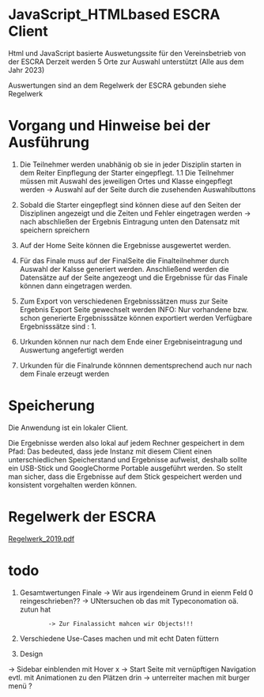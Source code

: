 # JavaScript_HTMLbased ESCRA Client
Html und JavaScript basierte Auswetungssite für den Vereinsbetrieb von der ESCRA 
Derzeit werden 5 Orte zur Auswahl unterstützt (Alle aus dem Jahr 2023)

Auswertungen sind an dem Regelwerk der ESCRA gebunden siehe Regelwerk


# Vorgang und Hinweise bei der Ausführung 

1. Die Teilnehmer werden unabhänig ob sie in jeder Disziplin starten in dem Reiter Einpflegung der Starter eingepflegt.
   1.1 Die Teilnehmer müssen  mit Auswahl des jeweiligen  Ortes und Klasse eingepflegt werden
        -> Auswahl auf der Seite durch die zusehenden Auswahlbuttons
2. Sobald die Starter eingepflegt sind können diese auf den Seiten der Disziplinen angezeigt und die Zeiten und Fehler eingetragen werden
  -> nach abschließen der Ergebnis Eintragung unten den Datensatz mit speichern spreichern
3. Auf der Home Seite können die Ergebnisse ausgewertet werden.

4. Für das Finale muss auf der FinalSeite die Finalteilnehmer durch Auswahl der Kalsse generiert werden.
     Anschließend werden die Datensätze auf der Seite angezeogt und die Ergebnisse für das Finale können dann eingetragen werden.

5. Zum Export von verschiedenen Ergebnisssätzen muss zur Seite Ergebnis Export Seite gewechselt werden
     INFO: Nur vorhandene bzw. schon generierte Ergebnisssätze können exportiert werden
   Verfügbare Ergebnisssätze sind :
       1.

6. Urkunden können nur nach dem Ende einer Ergebniseintragung und Auswertung angefertigt werden
7. Urkunden für die Finalrunde könnnen dementsprechend auch nur nach dem Finale erzeugt werden

# Speicherung 
Die Anwendung ist ein lokaler Client.

Die Ergebnisse werden also lokal auf jedem Rechner gespeichert in dem Pfad:
Das bedeuted, dass jede Instanz mit diesem Client einen unterschiedlichen Speicherstand und Ergebnisse aufweist, deshalb sollte ein USB-Stick und GoogleChorme Portable ausgeführt werden. 
So stellt man sicher, dass die Ergebnisse auf dem Stick gespeichert werden und konsistent vorgehalten werden können.
                                      

# Regelwerk der ESCRA  
[Regelwerk_2019.pdf](https://github.com/MightyMKc/JavaScript_HTMLbased/files/13188834/Regelwerk_2019.pdf)

# todo


1. Gesamtwertungen Finale 
     -> Wir aus irgendeinem Grund in eienm Feld 0 reingeschrieben??
          -> UNtersuchen ob das mit Typeconomation oä. zutun hat

               -> Zur Finalassicht mahcen wir Objects!!!

2. Verschiedene Use-Cases machen und mit echt Daten füttern 

5. Design

-> Sidebar einblenden mit Hover x
-> Start Seite mit vernüpftigen Navigation evtl. mit Animationen zu den Plätzen drin 
-> unterreiter machen mit burger menü ?
     